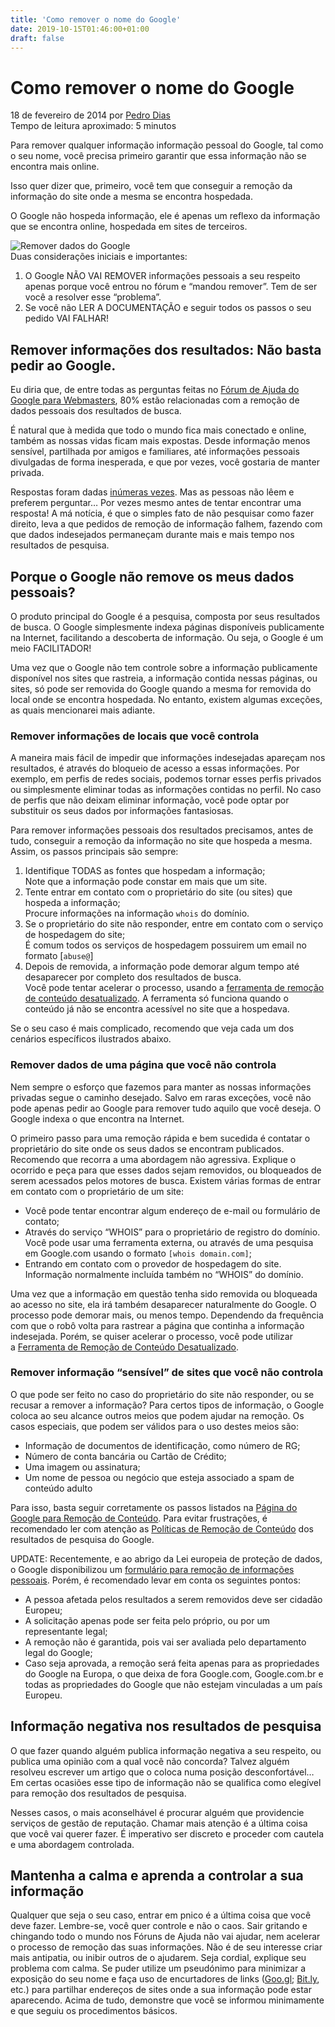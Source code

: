 ```yaml
---
title: 'Como remover o nome do Google'
date: 2019-10-15T01:46:00+01:00
draft: false
---
```


Como remover o nome do Google
=============================

18 de fevereiro de 2014 por [Pedro Dias](https://www.pedrodias.net/author/pedro)  
Tempo de leitura aproximado: 5 minutos

Para remover qualquer informação informação pessoal do Google, tal como o seu nome, você precisa primeiro garantir que essa informação não se encontra mais online.

Isso quer dizer que, primeiro, você tem que conseguir a remoção da informação do site onde a mesma se encontra hospedada.

O Google não hospeda informação, ele é apenas um reflexo da informação que se encontra online, hospedada em sites de terceiros.

![Remover dados do Google](https://mk0pedrodiasptwkox1e.kinstacdn.com/wp-content/uploads/2014/02/remover-nome-google-720x479.jpg)  
Duas considerações iniciais e importantes:

1.  O Google NÃO VAI REMOVER informações pessoais a seu respeito apenas porque você entrou no fórum e “mandou remover”. Tem de ser você a resolver esse “problema”.
2.  Se você não LER A DOCUMENTAÇÃO e seguir todos os passos o seu pedido VAI FALHAR!

Remover informações dos resultados: Não basta pedir ao Google.
--------------------------------------------------------------

Eu diria que, de entre todas as perguntas feitas no [Fórum de Ajuda do Google para Webmasters](https://productforums.google.com/forum/#!forum/webmaster-pt), 80% estão relacionadas com a remoção de dados pessoais dos resultados de busca.

É natural que à medida que todo o mundo fica mais conectado e online, também as nossas vidas ficam mais expostas. Desde informação menos sensível, partilhada por amigos e familiares, até informações pessoais divulgadas de forma inesperada, e que por vezes, você gostaria de manter privada.

Respostas foram dadas [inúmeras vezes](https://productforums.google.com/forum/#!searchin/webmaster-pt/remover$20nome). Mas as pessoas não lêem e preferem perguntar… Por vezes mesmo antes de tentar encontrar uma resposta! A má notícia, é que o simples fato de não pesquisar como fazer direito, leva a que pedidos de remoção de informação falhem, fazendo com que dados indesejados permaneçam durante mais e mais tempo nos resultados de pesquisa.

Porque o Google não remove os meus dados pessoais?
--------------------------------------------------

O produto principal do Google é a pesquisa, composta por seus resultados de busca. O Google simplesmente indexa páginas disponíveis publicamente na Internet, facilitando a descoberta de informação. Ou seja, o Google é um meio FACILITADOR!

Uma vez que o Google não tem controle sobre a informação publicamente disponível nos sites que rastreia, a informação contida nessas páginas, ou sites, só pode ser removida do Google quando a mesma for removida do local onde se encontra hospedada. No entanto, existem algumas exceções, as quais mencionarei mais adiante.

### Remover informações de locais que você controla

A maneira mais fácil de impedir que informações indesejadas apareçam nos resultados, é através do bloqueio de acesso a essas informações. Por exemplo, em perfis de redes sociais, podemos tornar esses perfis privados ou simplesmente eliminar todas as informações contidas no perfil. No caso de perfis que não deixam eliminar informação, você pode optar por substituir os seus dados por informações fantasiosas.

Para remover informações pessoais dos resultados precisamos, antes de tudo, conseguir a remoção da informação no site que hospeda a mesma. Assim, os passos principais são sempre:

1.  Identifique TODAS as fontes que hospedam a informação;  
    Note que a informação pode constar em mais que um site.
2.  Tente entrar em contato com o proprietário do site (ou sites) que hospeda a informação;  
    Procure informações na informação `whois` do domínio.
3.  Se o proprietário do site não responder, entre em contato com o serviço de hospedagem do site;  
    É comum todos os serviços de hospedagem possuirem um email no formato \[`abuse@`\]
4.  Depois de removida, a informação pode demorar algum tempo até desaparecer por completo dos resultados de busca.  
    Você pode tentar acelerar o processo, usando a [ferramenta de remoção de conteúdo desatualizado](https://www.google.com/webmasters/tools/removals). A ferramenta só funciona quando o conteúdo já não se encontra acessível no site que a hospedava.

Se o seu caso é mais complicado, recomendo que veja cada um dos cenários específicos ilustrados abaixo.

### Remover dados de uma página que você não controla

Nem sempre o esforço que fazemos para manter as nossas informações privadas segue o caminho desejado. Salvo em raras exceções, você não pode apenas pedir ao Google para remover tudo aquilo que você deseja. O Google indexa o que encontra na Internet.

O primeiro passo para uma remoção rápida e bem sucedida é contatar o proprietário do site onde os seus dados se encontram publicados. Recomendo que recorra a uma abordagem não agressiva. Explique o ocorrido e peça para que esses dados sejam removidos, ou bloqueados de serem acessados pelos motores de busca. Existem várias formas de entrar em contato com o proprietário de um site:

*   Você pode tentar encontrar algum endereço de e-mail ou formulário de contato;
*   Através do serviço “WHOIS” para o proprietário de registro do domínio. Você pode usar uma ferramenta externa, ou através de uma pesquisa em Google.com usando o formato `[whois domain.com]`;
*   Entrando em contato com o provedor de hospedagem do site. Informação normalmente incluída também no “WHOIS” do domínio.

Uma vez que a informação em questão tenha sido removida ou bloqueada ao acesso no site, ela irá também desaparecer naturalmente do Google. O processo pode demorar mais, ou menos tempo. Dependendo da frequência com que o robô volta para rastrear a página que continha a informação indesejada. Porém, se quiser acelerar o processo, você pode utilizar a [Ferramenta de Remoção de Conteúdo Desatualizado](https://www.google.com/webmasters/tools/removals).

### Remover informação “sensível” de sites que você não controla

O que pode ser feito no caso do proprietário do site não responder, ou se recusar a remover a informação? Para certos tipos de informação, o Google coloca ao seu alcance outros meios que podem ajudar na remoção. Os casos especiais, que podem ser válidos para o uso destes meios são:

*   Informação de documentos de identificação, como número de RG;
*   Número de conta bancária ou Cartão de Crédito;
*   Uma imagem ou assinatura;
*   Um nome de pessoa ou negócio que esteja associado a spam de conteúdo adulto

Para isso, basta seguir corretamente os passos listados na [Página do Google para Remoção de Conteúdo](https://support.google.com/legal/troubleshooter/1114905). Para evitar frustrações, é recomendado ler com atenção as [Políticas de Remoção de Conteúdo](https://support.google.com/websearch/answer/2744324) dos resultados de pesquisa do Google.

UPDATE: Recentemente, e ao abrigo da Lei europeia de proteção de dados, o Google disponibilizou um [formulário para remoção de informações pessoais](https://support.google.com/legal/contact/lr_eudpa?product=websearch&hl=pt). Porém, é recomendado levar em conta os seguintes pontos:

*   A pessoa afetada pelos resultados a serem removidos deve ser cidadão Europeu;
*   A solicitação apenas pode ser feita pelo próprio, ou por um representante legal;
*   A remoção não é garantida, pois vai ser avaliada pelo departamento legal do Google;
*   Caso seja aprovada, a remoção será feita apenas para as propriedades do Google na Europa, o que deixa de fora Google.com, Google.com.br e todas as propriedades do Google que não estejam vinculadas a um país Europeu.

Informação negativa nos resultados de pesquisa
----------------------------------------------

O que fazer quando alguém publica informação negativa a seu respeito, ou publica uma opinião com a qual você não concorda? Talvez alguém resolveu escrever um artigo que o coloca numa posição desconfortável… Em certas ocasiões esse tipo de informação não se qualifica como elegível para remoção dos resultados de pesquisa.

Nesses casos, o mais aconselhável é procurar alguém que providencie serviços de gestão de reputação. Chamar mais atenção é a última coisa que você vai querer fazer. É imperativo ser discreto e proceder com cautela e uma abordagem controlada.

Mantenha a calma e aprenda a controlar a sua informação
-------------------------------------------------------

Qualquer que seja o seu caso, entrar em pnico é a última coisa que você deve fazer. Lembre-se, você quer controle e não o caos. Sair gritando e chingando todo o mundo nos Fóruns de Ajuda não vai ajudar, nem acelerar o processo de remoção das suas informações. Não é de seu interesse criar mais antipatia, ou inibir outros de o ajudarem. Seja cordial, explique seu problema com calma. Se puder utilize um pseudónimo para minimizar a exposição do seu nome e faça uso de encurtadores de links ([Goo.gl](https://goo.gl/); [Bit.ly](https://bit.ly/), etc.) para partilhar endereços de sites onde a sua informação pode estar aparecendo. Acima de tudo, demonstre que você se informou minimamente e que seguiu os procedimentos básicos.